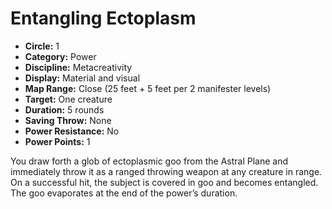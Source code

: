 # Entangling Ectoplasm

- **Circle:** 1
- **Category:** Power
- **Discipline:** Metacreativity
- **Display:** Material and visual
- **Map Range:** Close (25 feet + 5 feet per 2 manifester levels)
- **Target:** One creature
- **Duration:** 5 rounds
- **Saving Throw:** None
- **Power Resistance:** No
- **Power Points:** 1

You draw forth a glob of ectoplasmic goo from the Astral Plane and immediately throw it as a ranged throwing weapon at any creature in range. On a successful hit, the subject is covered in goo and becomes entangled. The goo evaporates at the end of the power’s duration.
